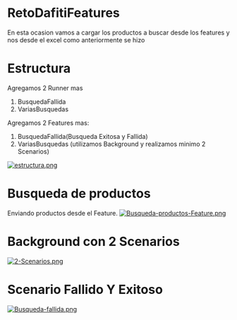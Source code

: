 # RetoDafitiFeatures
En esta ocasion vamos a cargar los productos a buscar desde los features y nos desde el excel como anteriormente se hizo

# Estructura
Agregamos 2 Runner mas
1. BusquedaFallida
2. VariasBusquedas

Agregamos 2 Features mas:
1. BusquedaFallida(Busqueda Exitosa y Fallida)
2. VariasBusquedas (utilizamos Background y realizamos minimo 2 Scenarios)

[![estructura.png](https://i.postimg.cc/vm73rZRX/estructura.png)](https://postimg.cc/HJxwHHk7)


# Busqueda de productos
Enviando productos desde el Feature.
[![Busqueda-productos-Feature.png](https://i.postimg.cc/PrzWVFVr/Busqueda-productos-Feature.png)](https://postimg.cc/QHCKHSrR)

# Background con 2 Scenarios
[![2-Scenarios.png](https://i.postimg.cc/FsRrwYDd/2-Scenarios.png)](https://postimg.cc/XXR6CYM4)

# Scenario Fallido Y Exitoso
[![Busqueda-fallida.png](https://i.postimg.cc/FKthfDm3/Busqueda-fallida.png)](https://postimg.cc/bZR7W0Zw)
